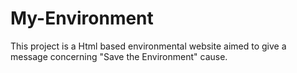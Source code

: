 # My-Environment
This project is a Html based environmental website aimed to give a message concerning "Save the Environment" cause. 
